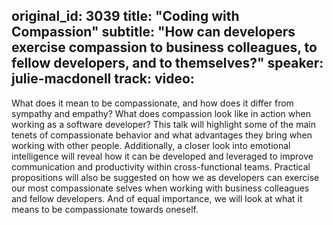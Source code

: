 original_id: 3039
title: "Coding with Compassion"
subtitle: "How can developers exercise compassion to business colleagues, to fellow developers, and to themselves?"
speaker: julie-macdonell
track: 
video:
---
What does it mean to be compassionate, and how does it differ from sympathy and empathy?  What does compassion look like in action when working as a software developer?  This talk will highlight some of the main tenets of compassionate behavior and what advantages they bring when working with other people.  Additionally, a closer look into emotional intelligence will reveal how it can be developed and leveraged to improve communication and productivity within cross-functional teams.  Practical propositions will also be suggested on how we as developers can exercise our most compassionate selves when working with business colleagues and fellow developers.  And of equal importance, we will look at what it means to be compassionate towards oneself.